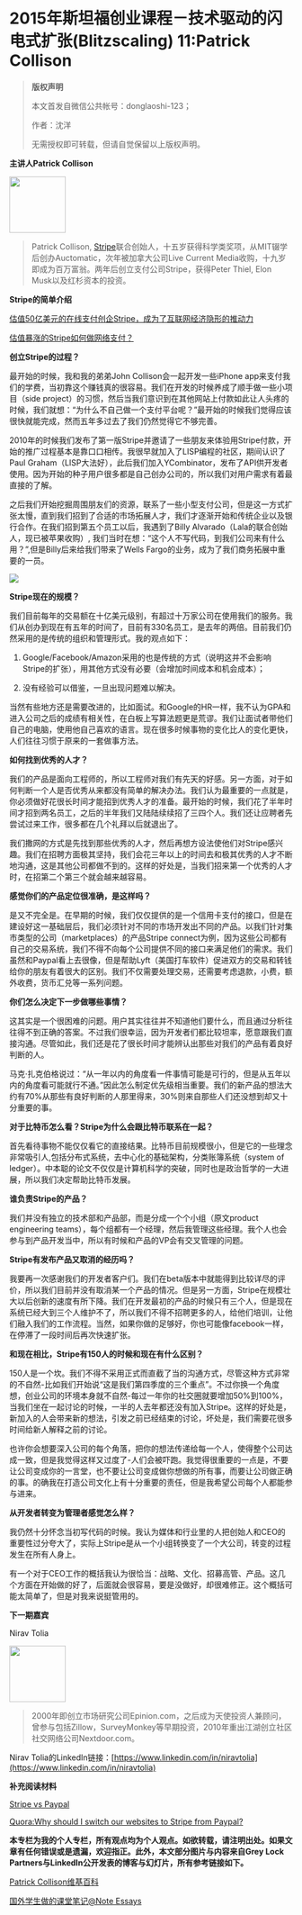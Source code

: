 # 2015年斯坦福创业课程－技术驱动的闪电式扩张(Blitzscaling) 11:Patrick Collison
>**版权声明**
>
>本文首发自微信公共帐号：donglaoshi-123；
>
>作者：沈洋
>
>无需授权即可转载，但请自觉保留以上版权声明。

**主讲人Patrick Collison**

<img src="https://pbs.twimg.com/profile_images/378800000609934413/83919213b96be1b267b6af3a63b7d4d7_400x400.jpeg" style="width: 100px;"/>

>Patrick Collison, [Stripe](https://stripe.com/)联合创始人，十五岁获得科学类奖项，从MIT辍学后创办Auctomatic，次年被加拿大公司Live Current Media收购，十九岁即成为百万富翁。两年后创立支付公司Stripe，获得Peter Thiel, Elon Musk以及红杉资本的投资。

**Stripe的简单介绍**

[估值50亿美元的在线支付创企Stripe，成为了互联网经济隐形的推动力](http://www.tuicool.com/articles/zeqyA3)

[估值暴涨的Stripe如何做网络支付？](http://tech.qq.com/original/biznext/b069.html)

**创立Stripe的过程？**

最开始的时候，我和我的弟弟John Collison会一起开发一些iPhone app来支付我们的学费，当初靠这个赚钱真的很容易。我们在开发的时候养成了顺手做一些小项目（side project）的习惯，然后当我们意识到在其他网站上付款如此让人头疼的时候，我们就想：“为什么不自己做一个支付平台呢？”最开始的时候我们觉得应该很快就能完成，然而五年多过去了我们仍然觉得它不够完善。

2010年的时候我们发布了第一版Stripe并邀请了一些朋友来体验用Stripe付款，开始的推广过程基本是靠口口相传。我很早就加入了LISP编程的社区，期间认识了Paul Graham（LISP大法好），此后我们加入YCombinator，发布了API供开发者使用。因为开始的种子用户很多都是自己创办公司的，所以我们对用户需求有着最直接的了解。

之后我们开始挖掘周围朋友们的资源，联系了一些小型支付公司，但是这一方式扩张太慢，直到我们招到了合适的市场拓展人才，我们才逐渐开始和传统企业以及银行合作。在我们招到第五个员工以后，我遇到了Billy Alvarado（Lala的联合创始人，现已被苹果收购）, 我们当时在想：“这个人不写代码，到我们公司来有什么用？”,但是Billy后来给我们带来了Wells Fargo的业务，成为了我们商务拓展中重要的一员。

<img src="https://cdn-images-1.medium.com/max/2000/1*yuJ_wY1Bo5MxL7ccu2L0vA.jpeg"/>

**Stripe现在的规模？**

我们目前每年的交易额在十亿美元级别，有超过十万家公司在使用我们的服务。我们从创办到现在有五年的时间了，目前有330名员工，是去年的两倍。目前我们仍然采用的是传统的组织和管理形式。我的观点如下：

1. Google/Facebook/Amazon采用的也是传统的方式（说明这并不会影响Stripe的扩张），用其他方式没有必要（会增加时间成本和机会成本）；

2. 没有经验可以借鉴，一旦出现问题难以解决。

当然有些地方还是需要改进的，比如面试。和Google的HR一样，我不认为GPA和进入公司之后的成绩有相关性，在白板上写算法题更是荒谬。我们让面试者带他们自己的电脑，使用他自己喜欢的语言。现在很多时候事物的变化比人的变化更快，人们往往习惯于原来的一套做事方法。


**如何找到优秀的人才？**

我们的产品是面向工程师的，所以工程师对我们有先天的好感。另一方面，对于如何判断一个人是否优秀从来都没有简单的解决办法。我们认为最重要的一点就是，你必须做好花很长时间才能招到优秀人才的准备。最开始的时候，我们花了半年时间才招到两名员工，之后的半年我们又陆陆续续招了三四个人。我们还让应聘者先尝试过来工作，很多都在几个礼拜以后就退出了。

我们撒网的方式是先找到那些优秀的人才，然后再想方设法使他们对Stripe感兴趣。我们在招聘方面极其坚持，我们会花三年以上的时间去和极其优秀的人才不断地沟通，这是其他公司都做不到的。这样的好处是，当我们招来第一个优秀的人才时，在招第二个第三个就会越来越容易。


**感觉你们的产品定位很准确，是这样吗？**

是又不完全是。在早期的时候，我们仅仅提供的是一个信用卡支付的接口，但是在建设好这一基础层后，我们必须针对不同的市场开发出不同的产品。以我们针对集市类型的公司（marketplaces）的产品Stripe connect为例，因为这些公司都有自己的交易系统，我们不得不向每个公司提供不同的接口来满足他们的需求。我们虽然和Paypal看上去很像，但是帮助Lyft（美国打车软件）促进双方的交易和转钱给你的朋友有着很大的区别。我们不仅需要处理交易，还需要考虑退款，小费，额外收费，货币汇兑等一系列问题。

**你们怎么决定下一步做哪些事情？**

这其实是一个很困难的问题。用户其实往往并不知道他们要什么，而且通过分析往往得不到正确的答案。不过我们很幸运，因为开发者们都比较坦率，愿意跟我们直接沟通。尽管如此，我们还是花了很长时间才能辨认出那些对我们的产品有着良好判断的人。

马克·扎克伯格说过：“从一年以内的角度看一件事情可能是可行的，但是从五年以内的角度看可能就行不通。”因此怎么制定优先级相当重要。我们的新产品的想法大约有70%从那些有良好判断的人那里得来，30%则来自那些人们还没想到却又十分重要的事。

**对于比特币怎么看？Stripe为什么会跟比特币联系在一起？**

首先看待事物不能仅仅看它的直接结果。比特币目前规模很小，但是它的一些理念非常吸引人,包括分布式系统，去中心化的基础架构，分类账簿系统（system of ledger）。中本聪的论文不仅仅是计算机科学的突破，同时也是政治哲学的一大进展，所以我们决定帮助比特币发展。

**谁负责Stripe的产品？**

我们并没有独立的技术部和产品部，而是分成一个个小组（原文product engineering teams），每个组都有一个经理，然后我管理这些经理。我个人也会参与到产品开发当中，所以有时候和产品的VP会有交叉管理的问题。

**Stripe有发布产品又取消的经历吗？**

我要再一次感谢我们的开发者客户们。我们在beta版本中就能得到比较详尽的评价，所以我们目前并没有取消某一个产品的情况。但是另一方面，Stripe在规模壮大以后创新的速度有所下降。我们在开发最初的产品的时候只有三个人，但是现在系统已经大到三个人维护不了，所以我们不得不招聘更多的人，给他们培训，让他们融入我们的工作流程。当然，如果你做的足够好，你也可能像facebook一样，在停滞了一段时间后再次快速扩张。

**和现在相比，Stripe有150人的时候和现在有什么区别？**

150人是一个坎。我们不得不采用正式而直截了当的沟通方式，尽管这种方式非常的不自然-比如我们开始说“这是我们第四季度的三个重点”。不过你换一个角度想，创业公司的环境本身就不自然-每过一年你的社交圈就要增加50%到100%，当我们坐在一起讨论的时候，一半的人去年都还没有加入Stripe。这样的好处是，新加入的人会带来新的想法，引发之前已经结束的讨论，坏处是，我们需要花很多时间给新人解释之前的讨论。

也许你会想要深入公司的每个角落，把你的想法传递给每一个人，使得整个公司达成一致，但是我觉得这样又过度了-人们会被吓跑。我觉得很重要的一点是，不要让公司变成你的一言堂，也不要让公司变成做你想做的所有事，而要让公司做正确的事。的确我在打造公司文化上有十分重要的责任，但是我希望公司每个人都能参与进来。

**从开发者转变为管理者感觉怎么样？**

我仍然十分怀念当初写代码的时候。我认为媒体和行业里的人把创始人和CEO的重要性过分夸大了，实际上Stripe是从一个小组转换变了一个大公司，转变的过程发生在所有人身上。

有一个对于CEO工作的概括我认为很恰当：战略、文化、招募高管、产品。这几个方面在开始做的好了，后面就会很容易，要是没做好，却很难修正。这个概括可能太简单了，但是对我来说挺管用的。


**下一期嘉宾**

Nirav Tolia

<img src="https://media.licdn.com/mpr/mpr/shrinknp_400_400/AAEAAQAAAAAAAADuAAAAJDAwYTFjYTVmLTQ2ZmEtNGY1ZS05MDdjLWIxNTk1NTM0MTVkZQ.jpg" style="width: 100px;"/>

>2000年即创立市场研究公司Epinion.com，之后成为天使投资人兼顾问，曾参与包括Zillow，SurveyMonkey等早期投资，2010年重出江湖创立社区社交网络公司Nextdoor.com。

Nirav Tolia的LinkedIn链接：[https://www.linkedin.com/in/niravtolia](https://www.linkedin.com/in/niravtolia)





**补充阅读材料**

[Stripe vs Paypal](https://memberful.com/blog/stripe-vs-paypal/)

[Quora:Why should I switch our websites to Stripe from Paypal?](https://www.quora.com/Why-should-I-switch-our-websites-to-Stripe-from-Paypal)

**本专栏为我的个人专栏，所有观点均为个人观点。如欲转载，请注明出处。如果文章有任何错误或是遗漏，欢迎指正。此外，本文部分图片与内容来自Grey Lock Partners与LinkedIn公开发表的博客与幻灯片，所有参考链接如下。**

[Patrick Collison维基百科](https://en.wikipedia.org/wiki/Patrick_Collison)

[国外学生做的课堂笔记@Note Essays](https://medium.com/notes-essays-cs183c-technology-enabled-blitzscalin/class-11-notes-essay-reid-hoffman-john-lilly-chris-yeh-and-allen-blue-s-cs183c-technology-ebf34cebae26)

